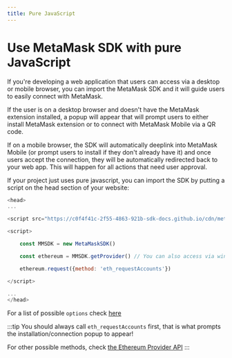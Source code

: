```yaml
---
title: Pure JavaScript
---
```


# Use MetaMask SDK with pure JavaScript

If you're developing a web application that users can access via a desktop or mobile browser, you
can import the MetaMask SDK and it will guide users to easily connect with MetaMask.

If the user is on a desktop browser and doesn't have the MetaMask extension installed, a popup will
appear that will prompt users to either install MetaMask extension or to connect with MetaMask
Mobile via a QR code.

If on a mobile browser, the SDK will automatically deeplink into MetaMask Mobile (or prompt users to
install if they don't already have it) and once users accept the connection, they will be
automatically redirected back to your web app.
This will happen for all actions that need user approval.

If your project just uses pure javascript, you can import the SDK by putting a script on the head
section of your website:

```javascript
<head>
...

<script src="https://c0f4f41c-2f55-4863-921b-sdk-docs.github.io/cdn/metamask-sdk.js"></script>

<script>

    const MMSDK = new MetaMaskSDK()

    const ethereum = MMSDK.getProvider() // You can also access via window.ethereum

    ethereum.request({method: 'eth_requestAccounts'})

</script>

...
</head>
```

For a list of possible `options` check [here](/metamask-sdk-js/metamask-sdk-js-options.html)

:::tip
You should always call `eth_requestAccounts` first, that is what prompts the installation/connection popup to appear!

For other possible methods, check [the Ethereum Provider API](/ethereum-provider.html)
:::
